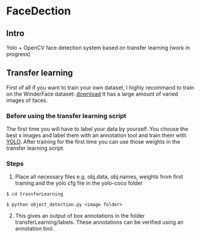 # FaceDection
## Intro
Yolo + OpenCV face detection system based on transfer learning (work in progress)

## Transfer learning
First of all if you want to train your own dataset, I highly recommand to train on the WinderFace dataset: <a href="http://shuoyang1213.me/WIDERFACE/">download</a> It has a large amount of varied images of faces.


### Before using the transfer learning script
The first time you will have to label your data by yourself. You chouse the best x images and label them with an annotation tool and train them with <a href='https://pjreddie.com/darknet/yolo/'>YOLO</a>. After training for the first time you can use those weights in the transfer learning script.


### Steps
1. Place all necessary files e.g. obj.data, obj.names, weights from first training and the yolo cfg file in the yolo-coco folder

 

```
$ cd trasnferLearning
```

```
$ python object_detection.py <image folder>
```

2. This gives an output of box annotations in the folder transferLearning/labels. These annotations can be verified using an annotation tool.

